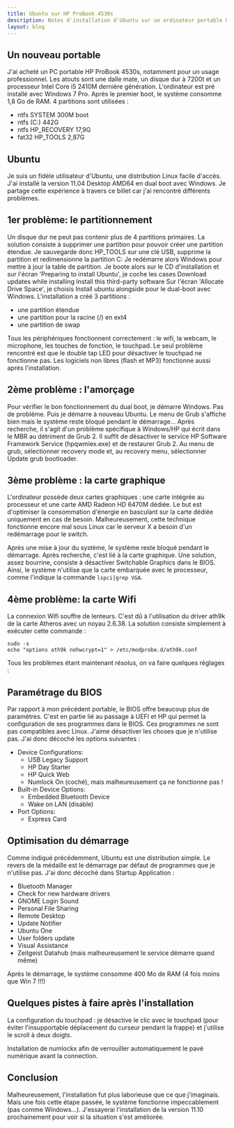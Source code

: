 ```yaml
---
title: Ubuntu sur HP ProBook 4530s
description: Notes d'installation d'Ubuntu sur un ordinateur portable HP ProBook 4530s
layout: blog
---
```

## Un nouveau portable

J'ai acheté un PC portable HP ProBook 4530s, notamment pour un usage professionnel. Les atouts sont
une dalle mate, un disque dur à 7200t et un processeur Intel Core i5 2410M dernière génération.
L'ordinateur est pré installé avec Windows 7 Pro. Après le premier boot, le système consomme 1,8 Go
de RAM. 4 partitions sont utilisées :

-   ntfs SYSTEM 300M boot
-   ntfs (C:) 442G
-   ntfs HP\_RECOVERY 17,9G
-   fat32 HP\_TOOLS 2,87G

## Ubuntu

Je suis un fidèle utilisateur d'Ubuntu, une distribution Linux facile d'accès. J'ai installé la
version 11.04 Desktop AMD64 en dual boot avec Windows. Je partage cette expérience à travers ce
billet car j'ai rencontré différents problèmes.

## 1er problème: le partitionnement

Un disque dur ne peut pas contenir plus de 4 partitions primaires. La solution consiste à supprimer
une partition pour pouvoir créer une partition étendue. Je sauvegarde donc HP\_TOOLS sur une clé
USB, supprime la partition et redimensionne la partition C: Je redémarre alors Windows pour mettre à
jour la table de partition. Je boote alors sur le CD d'installation et sur l'écran 'Preparing to
install Ubuntu', je coche les cases Download updates while installing Install this third-party
software Sur l'écran 'Allocate Drive Space', je choisis Install ubuntu alongside pour le dual-boot
avec Windows. L'installation a créé 3 partitions :

-   une partition étendue
-   une partition pour la racine (/) en ext4
-   une partition de swap

Tous les périphériques fonctionnent correctement : le wifi, la webcam, le microphone, les touches de
fonction, le touchpad. Le seul problème rencontré est que le double tap LED pour désactiver le
touchpad ne fonctionne pas. Les logiciels non libres (flash et MP3) fonctionne aussi après
l'installation.

## 2ème problème : l'amorçage

Pour vérifier le bon fonctionnement du dual boot, je démarre Windows. Pas de problème. Puis je
démarre à nouveau Ubuntu. Le menu de Grub s'affiche bien mais le système reste bloqué pendant le
démarrage… Après recherche, il s'agit d'un problème spécifique à Windows/HP qui écrit dans le MBR au
détriment de Grub 2. Il suffit de désactiver le service HP Software Framework Service (hpqwmiex.exe)
et de restaurer Grub 2. Au menu de grub, sélectionner recovery mode et, au recovery menu,
sélectionner Update grub bootloader.

## 3ème problème : la carte graphique

L'ordinateur possède deux cartes graphiques : une carte intégrée au processeur et une carte AMD
Radeon HD 6470M dédiée. Le but est d'optimiser la consommation d'énergie en basculant sur la carte
dédiée uniquement en cas de besoin. Malheureusement, cette technique fonctionne encore mal sous
Linux car le serveur X a besoin d'un redémarrage pour le switch.

Après une mise à jour du système, le système reste bloqué pendant le démarrage. Après recherche,
c'est lié à la carte graphique. Une solution, assez bourrine, consiste à désactiver Switchable
Graphics dans le BIOS. Ainsi, le système n'utilise que la carte embarquée avec le processeur, comme
l'indique la commande `lspci|grep VGA`.

## 4ème problème: la carte Wifi

La connexion Wifi souffre de lenteurs. C'est dû à l'utilisation du driver ath9k de la carte Atheros
avec un noyau 2.6.38. La solution consiste simplement à exécuter cette commande :

```
sudo -s
echo "options ath9k nohwcrypt=1" > /etc/modprobe.d/ath9k.conf
```

Tous les problèmes étant maintenant résolus, on va faire quelques réglages :

## Paramétrage du BIOS

Par rapport à mon précédent portable, le BIOS offre beaucoup plus de paramètres. C'est en partie lié
au passage à UEFI et HP qui permet la configuration de ses programmes dans le BIOS. Ces programmes
ne sont pas compatibles avec Linux. J'aime désactiver les choses que je n'utilise pas. J'ai donc
décoché les options suivantes :

-   Device Configurations:
    -   USB Legacy Support
    -   HP Day Starter
    -   HP Quick Web
    -   Numlock On (coché), mais malheureusement ça ne fonctionne pas !
-   Built-in Device Options:
    -   Embedded Bluetooth Device
    -   Wake on LAN (disable)
-   Port Options:
    -   Express Card

## Optimisation du démarrage

Comme indiqué précédemment, Ubuntu est une distribution simple. Le revers de la médaille est le
démarrage par défaut de programmes que je n'utilise pas. J'ai donc décoché dans Startup Application
:

-   Bluetooth Manager
-   Check for new hardware drivers
-   GNOME Login Sound
-   Personal File Sharing
-   Remote Desktop
-   Update Notifier
-   Ubuntu One
-   User folders update
-   Visual Assistance
-   Zeitgeist Datahub (mais malheureusement le service démarre quand même)

Après le démarrage, le système consomme 400 Mo de RAM (4 fois moins que Win 7 !!!)

## Quelques pistes à faire après l'installation

La configuration du touchpad : je désactive le clic avec le touchpad (pour éviter l'insupportable
déplacement du curseur pendant la frappe) et j'utilise le scroll à deux doigts.

Installation de numlockx afin de verrouiller automatiquement le pavé numérique avant la connection.

## Conclusion

Malheureusement, l'installation fut plus laborieuse que ce que j'imaginais. Mais une fois cette
étape passée, le système fonctionne impeccablement (pas comme Windows…). J'essayerai l'installation
de la version 11.10 prochainement pour voir si la situation s'est améliorée.
